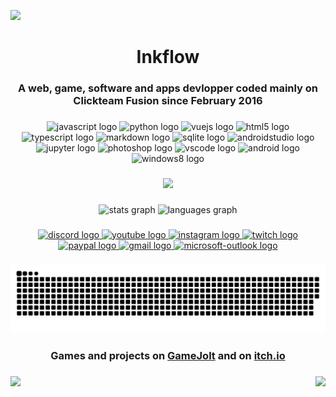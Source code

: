 ![](https://komarev.com/ghpvc/?username=Inkflow59&color=blue)

###

<h1 align="center">Inkflow</h1>

###

<h3 align="center">A web, game, software and apps devlopper coded mainly on Clickteam Fusion since February 2016</h3>

###

<div align="center">
  <img src="https://cdn.jsdelivr.net/gh/devicons/devicon/icons/javascript/javascript-original.svg" height="40" width="52" alt="javascript logo"  />
  <img src="https://cdn.jsdelivr.net/gh/devicons/devicon/icons/python/python-original.svg" height="40" width="52" alt="python logo"  />
  <img src="https://cdn.jsdelivr.net/gh/devicons/devicon/icons/vuejs/vuejs-original.svg" height="40" width="52" alt="vuejs logo"  />
  <img src="https://cdn.jsdelivr.net/gh/devicons/devicon/icons/html5/html5-original.svg" height="40" width="52" alt="html5 logo"  />
  <img src="https://cdn.jsdelivr.net/gh/devicons/devicon/icons/typescript/typescript-original.svg" height="40" width="52" alt="typescript logo" />
  <img src="https://cdn.jsdelivr.net/gh/devicons/devicon/icons/markdown/markdown-original.svg" height="40" width="52" alt="markdown logo" />
  <img src="https://cdn.jsdelivr.net/gh/devicons/devicon/icons/sqlite/sqlite-original.svg" height="40" width="52" alt="sqlite logo" />
  <img src="https://cdn.jsdelivr.net/gh/devicons/devicon/icons/androidstudio/androidstudio-original.svg" height="40" width="52" alt="androidstudio logo"  />
  <img src="https://cdn.jsdelivr.net/gh/devicons/devicon/icons/jupyter/jupyter-original-wordmark.svg" height="40" width="52" alt="jupyter logo" />
  <img src="https://cdn.jsdelivr.net/gh/devicons/devicon/icons/photoshop/photoshop-plain.svg" height="40" width="52" alt="photoshop logo"  />
  <img src="https://cdn.jsdelivr.net/gh/devicons/devicon/icons/vscode/vscode-original.svg" height="40" width="52" alt="vscode logo" />
  <img src="https://cdn.jsdelivr.net/gh/devicons/devicon/icons/android/android-original.svg" height="40" width="52" alt="android logo"  />
  <img src="https://cdn.jsdelivr.net/gh/devicons/devicon/icons/windows8/windows8-original.svg" height="40" width="52" alt="windows8 logo"  />
</div>

###

<div align="center">
  <a href="https://open.spotify.com/user/11127395499">
    <img src="https://spotify-recently-played-readme.vercel.app/api?user=11127395499&unique=true"  />
  </a>
 </div>

###

<div align="center">
  <img src="https://github-readme-stats.vercel.app/api?hide_title=false&hide_rank=false&show_icons=true&include_all_commits=true&count_private=true&disable_animations=false&theme=discord_old_blurple&locale=en&hide_border=false&username=Inkflow59" height="150" alt="stats graph"  />
  <img src="https://github-readme-stats.vercel.app/api/top-langs?locale=en&hide_title=false&layout=compact&card_width=320&langs_count=5&theme=discord_old_blurple&hide_border=false&username=Inkflow59" height="150" alt="languages graph"  />
</div>

###

<div align="center">
  <a href="https://discordapp.com/users/286179374204583938/" target="_blank">
    <img src="https://raw.githubusercontent.com/maurodesouza/profile-readme-generator/master/src/assets/icons/social/discord/default.svg" width="52" height="40" alt="discord logo"  />
  </a>
  <a href="https://www.youtube.com/channel/UCAtFccfdmPEcNDQfjs6jCtA" target="_blank">
    <img src="https://raw.githubusercontent.com/maurodesouza/profile-readme-generator/master/src/assets/icons/social/youtube/default.svg" width="52" height="40" alt="youtube logo"  />
  </a>
  <a href="https://www.instagram.com/inkflowgames/" target="_blank">
    <img src="https://raw.githubusercontent.com/maurodesouza/profile-readme-generator/master/src/assets/icons/social/instagram/default.svg" width="52" height="40" alt="instagram logo"  />
  </a>
  <a href="https://www.twitch.tv/inkflowtv" target="_blank">
    <img src="https://raw.githubusercontent.com/maurodesouza/profile-readme-generator/master/src/assets/icons/social/twitch/default.svg" width="52" height="40" alt="twitch logo"  />
  </a>
  <a href="https://paypal.me/tomcuch" target="_blank">
    <img src="https://raw.githubusercontent.com/maurodesouza/profile-readme-generator/master/src/assets/icons/social/paypal/default.svg" width="52" height="40" alt="paypal logo"  />
  </a>
  <a href="mailto:fnafrpoducter@gmail.com" target="_blank">
    <img src="https://raw.githubusercontent.com/maurodesouza/profile-readme-generator/master/src/assets/icons/social/gmail/default.svg" width="52" height="40" alt="gmail logo"  />
  </a>
  <a href="mailto:tomcucherosset@hotmail.fr" target="_blank">
    <img src="https://raw.githubusercontent.com/maurodesouza/profile-readme-generator/master/src/assets/icons/social/microsoft-outlook/default.svg" width="52" height="40" alt="microsoft-outlook logo"  />
  </a>
</div>

###

![snake gif](https://github.com/Inkflow59/inkflow59/blob/output/github-contribution-grid-snake.svg)

###

<h3 align="center">Games and projects on <a href="https://gamejolt.com/@Inkflow">GameJolt</a> and on <a href="https://inkflow.itch.io/">itch.io</a></h3>

###

<img align="right" height="200" src="https://i.imgur.com/0zxb079.png"  />

###

<img align="left" height="200" src="https://i.imgur.com/NuqL9VG.png"  />

###
